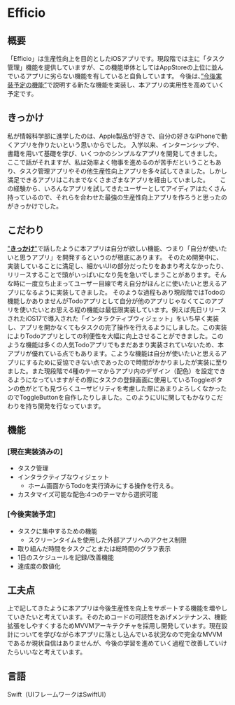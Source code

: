 # Efficio

## 概要
「Efficio」は生産性向上を目的としたiOSアプリです。現段階では主に「タスク管理」機能を提供していますが、この機能単体としてはAppStoreの上位に並んでいるアプリに劣らない機能を有していると自負しています。
今後は、[”今後実装予定の機能”](#今後実装予定)で説明する新たな機能を実装し、本アプリの実用性を高めていく予定です。

## きっかけ
私が情報科学部に進学したのは、Apple製品が好きで、自分の好きなiPhoneで動くアプリを作りたいという思いからでした。
入学以来、インターンシップや、書籍を用いて基礎を学び、いくつかのシンプルなアプリを開発してきました。  
ここで話がそれますが、私は効率よく物事を進めるのが苦手だということもあり、タスク管理アプリやその他生産性向上アプリを多々試してきました。しかし満足できるアプリはこれまでなくさまざまなアプリを経由していました。　　
この経験から、いろんなアプリを試してきたユーザーとしてアイディアはたくさん持っているので、それらを合わせた最強の生産性向上アプリを作ろうと思ったのがきっかけでした。

## こだわり
["**きっかけ**"](#きっかけ)で話したように本アプリは自分が欲しい機能、つまり「自分が使いたいと思うアプリ」を開発するというのが根底にあります。
そのため開発中に、実装していることに満足し、細かいUIの部分だったりをあまり考えなかったり、リリースすることで頭がいっぱいになり先を急いでしまうことがあります。そんな時に一度立ち止まってユーザー目線で考え自分がほんとに使いたいと思えるアプリになるように実装してきました。
そのような過程もあり現段階ではTodoの機能しかありませんがTodoアプリとして自分が他のアプリじゃなくてこのアプリを使いたいとお思える程の機能は最低限実装しています。例えば先日リリースされたiOS17で導入された「インタラクティブウィジェット」をいち早く実装し、アプリを開かなくてもタスクの完了操作を行えるようにしました。この実装によりTodoアプリとしての利便性を大幅に向上させることができました。このような機能は多くの人気Todoアプリでもまだあまり実装されていないため、本アプリが優れている点でもあります。こような機能は自分が使いたいと思えるアプリにするために妥協できない点であったので時間がかかりましたが実装に至りました。また現段階で4種のテーマからアプリ内のデザイン（配色）を設定できるようになっていますがその際にタスクの登録画面に使用しているToggleボタンの色がとても見づらくユーザビリティを考慮した際にあまりよろしくなかったのでToggleButtonを自作したりしました。このようにUIに関してもかなりこだわりを持ち開発を行なっています。

## 機能
### [現在実装済みの]  
- タスク管理
- インタラクティブなウィジェット
  - ホーム画面からTodoを実行済みにする操作を行える。
- カスタマイズ可能な配色:4つのテーマから選択可能

### [今後実装予定]
- タスクに集中するための機能
  - スクリーンタイムを使用した外部アプリへのアクセス制限
- 取り組んだ時間をタスクごとまたは総時間のグラフ表示
- 1日のスケジュールを記録/改善機能
- 達成度の数値化
  
## 工夫点
上で記してきたように本アプリは今後生産性を向上をサポートする機能を増やしていきたいと考えています。そのためコードの可読性をあげメンテナンス、機能拡張をしやすくするためMVVMアーキテクチャを採用し開発しています。現在設計についてを学びながら本アプリに落とし込んでいる状況なので完全なMVVMであるか現状自信はありませんが、今後の学習を進めていく過程で改善していけたらいいなと考えています。

## 言語
Swift（UIフレームワークはSwiftUI）
